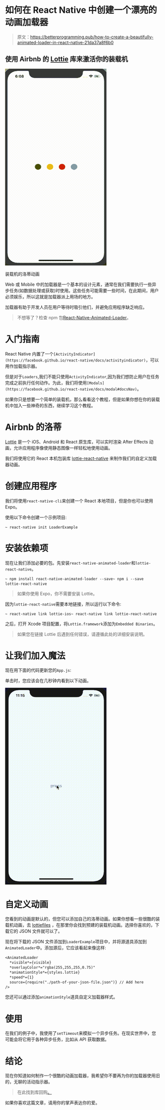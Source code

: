 # 如何在 React Native 中创建一个漂亮的动画加载器

> 原文：<https://betterprogramming.pub/how-to-create-a-beautifully-animated-loader-in-react-native-21da37a8f6b0>

## 使用 Airbnb 的 [Lottie](https://airbnb.design/lottie/) 库来激活你的装载机

![](img/4de20528ab0ff29ee19ec91d9e1e6e9f.png)

装载机的洛蒂动画

Web 或 Mobile 中的加载器是一个基本的设计元素，通常在我们需要执行一些异步任务(如数据处理或获取)时使用。这些任务可能需要一些时间，在此期间，用户必须娱乐，所以这就是加载器派上用场的地方。

加载器有助于开发人员在用户等待时吸引他们，并避免应用程序缺乏响应。

> 不想等了？检查 npm 包[React-Native-Animated-Loader](https://github.com/vikrantnegi/react-native-animated-loader)。

# 入门指南

React Native 内置了一个`[ActivityIndicator](https://facebook.github.io/react-native/docs/activityindicator)`，可以用作加载指示器。

但是对于`Loaders`,我们不能只使用`ActivityIndicator`,因为我们想防止用户在任务完成之前执行任何动作。为此，我们将使用`[Modals](https://facebook.github.io/react-native/docs/modal#docsNav)`。

如果你只是想要一个简单的装载机，那么看看这个教程，但是如果你想在你的装载机中加入一些神奇的东西，继续学习这个教程。

# Airbnb 的洛蒂

[Lottie](https://airbnb.design/lottie/) 是一个 iOS、Android 和 React 原生库，可以实时渲染 After Effects 动画，允许应用程序像使用静态图像一样轻松地使用动画。

我们将使用它的 React 本机包装库 [lottie-react-native](https://github.com/react-native-community/lottie-react-native) 来制作我们的自定义加载器动画。

# 创建应用程序

我们将使用`react-native-cli`来创建一个 React 本地项目，但是你也可以使用 Expo。

使用以下命令创建一个示例项目:

```
~ react-native init LoaderExample
```

# 安装依赖项

现在让我们添加必要的包。先安装`react-native-animated-loader`和`lottie-react-native`。

```
~ npm install react-native-animated-loader --save~ npm i --save lottie-react-native
```

> 如果你使用 Expo，你不需要安装 Lottie。

因为`lottie-react-native`需要本地链接，所以运行以下命令:

```
~ react-native link lottie-ios~ react-native link lottie-react-native
```

之后，打开 Xcode 项目配置，将`Lottie.framework`添加为`Embedded Binaries`。

> 如果您在链接 Lottie 后遇到任何错误，请遵循此处的详细安装说明。

# 让我们加入魔法

现在用下面的代码更新您的`App.js`:

单击时，您应该会在几秒钟内看到以下动画。

![](img/52d0d97a12eeb4a5b24658d5d42e321e.png)

# 自定义动画

您看到的动画是默认的，但您可以添加自己的洛蒂动画。如果你想看一些很酷的装载机动画，去 [lottiefiles](https://lottiefiles.com/) ，在那里你会找到预建的装载机动画。选择你喜欢的，下载它的 JSON 文件就可以了。

现在将下载的 JSON 文件添加到`LoaderExample`项目中，并将源道具添加到`AnimatedLoader`中。添加源后，它应该看起来像这样:

```
<AnimatedLoader
  *visible*={visible}
  *overlayColor*="rgba(255,255,255,0.75)"
  *animationStyle*={styles.lottie}
  *speed*={1}
  source={require("./path-of-your-json-file.json")} // Add here
/>
```

您还可以通过添加`animationStyle`道具自定义加载器样式。

# 使用

在我们的例子中，我使用了`setTimeout`来模拟一个异步任务。在现实世界中，您可能会将它用于各种异步任务，比如从 API 获取数据。

# 结论

现在你知道如何制作一个很酷的动画加载器，我希望你不要再为你的加载器使用旧的，无聊的活动指示器。

> 在此找到库回购[。](https://github.com/vikrantnegi/react-native-animated-loader)

如果你喜欢这篇文章，请用你的掌声表达你的爱。